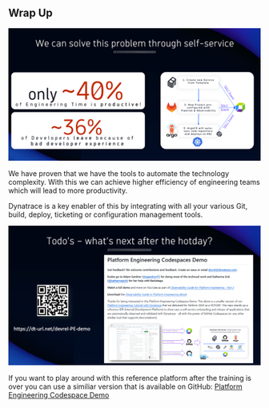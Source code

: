 ## Wrap Up

![Self-Service Solution](../../assets/images/06_00_self_service.png)

We have proven that we have the tools to automate the technology complexity. With this we can achieve higher efficiency of engineering teams which will lead to more productivity.

Dynatrace is a key enabler of this by integrating with all your various Git, build, deploy, ticketing or configuration management tools.

![Platform Engineering Demo](../../assets/images/06_00_platform_engineering_demo.png)

If you want to play around with this reference platform after the training is over you can use a similiar version that is available on GitHub: [Platform Engineering Codespace Demo](https://dt-url.net/devrel-PE-demo)